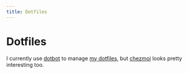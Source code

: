 ```yaml
---
title: Dotfiles
---
```


# Dotfiles

I currently use [dotbot](https://github.com/anishathalye/dotbot) to manage [my
dotfiles](https://git.sr.ht/~idmyn/dotfiles), but
[chezmoi](https://www.chezmoi.io/) looks pretty interesting too.

